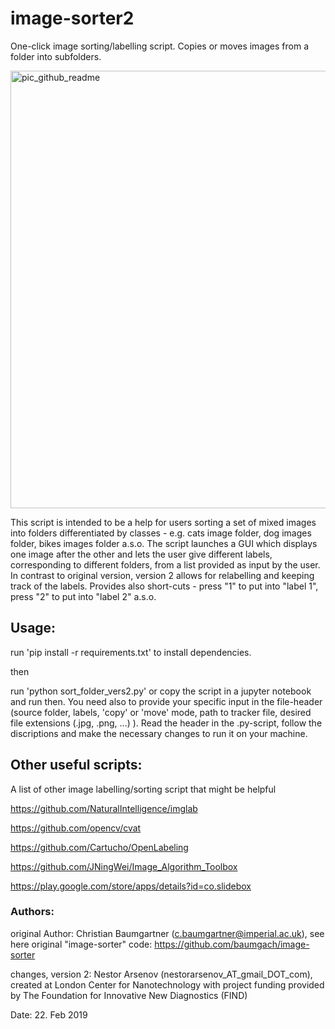 # image-sorter2
One-click image sorting/labelling script. Copies or moves images from a folder into subfolders.

<img width="700" alt="pic_github_readme" src="https://user-images.githubusercontent.com/16193553/53246066-89bfd680-36a7-11e9-9eaf-9adee0b8efa1.png">


This script is intended to be a help for users sorting a set of mixed images into folders differentiated by classes - e.g. cats image folder, dog images folder, bikes images folder a.s.o. The script launches a GUI which displays one image after the other and lets the user give different labels, corresponding to different folders, from a list provided as input by the user. In contrast to original version, version 2 allows for relabelling and keeping track of the labels. Provides also short-cuts - press "1" to put into "label 1", press "2" to put into "label 2" a.s.o.

## Usage:

run 'pip install -r requirements.txt' to install dependencies. 

then

run 'python sort_folder_vers2.py' or copy the script in a jupyter notebook and run then. You need also to provide your specific input in the file-header (source folder, labels, 'copy' or 'move' mode, path to tracker file, desired file extensions (.jpg, .png, ...) ). Read the header in the .py-script, follow the discriptions and make the necessary changes to run it on your machine.

## Other useful scripts:
A list of other image labelling/sorting script that might be helpful

https://github.com/NaturalIntelligence/imglab

https://github.com/opencv/cvat

https://github.com/Cartucho/OpenLabeling

https://github.com/JNingWei/Image_Algorithm_Toolbox

https://play.google.com/store/apps/details?id=co.slidebox

### Authors:
original Author: Christian Baumgartner (c.baumgartner@imperial.ac.uk),
see here original "image-sorter" code: https://github.com/baumgach/image-sorter

changes, version 2: Nestor Arsenov (nestorarsenov_AT_gmail_DOT_com), created at London Center for Nanotechnology with project funding provided by The Foundation for Innovative New Diagnostics (FIND)

Date: 22. Feb 2019
